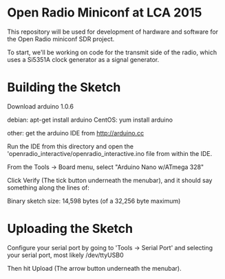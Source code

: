 Open Radio Miniconf at LCA 2015
========================

This repository will be used for development of hardware and software for the Open Radio miniconf SDR project.

To start, we'll be working on code for the transmit side of the radio, which uses a Si5351A clock generator as a signal generator.


Building the Sketch
===================

Download arduino 1.0.6

debian: apt-get install arduino
CentOS: yum install arduino

other: get the arduino IDE from http://arduino.cc

Run the IDE from this directory and open the 'openradio_interactive/openradio_interactive.ino  file from within the IDE.

From the Tools -> Board menu, select "Arduino Nano w/ATmega 328"

Click Verify (The tick button underneath the menubar), and it should say something along the lines of:

Binary sketch size: 14,598 bytes (of a 32,256 byte maximum)

Uploading the Sketch
====================

Configure your serial port by going to 'Tools -> Serial Port' and selecting your serial port, most likely /dev/ttyUSB0

Then hit Upload (The arrow button underneath the menubar).
